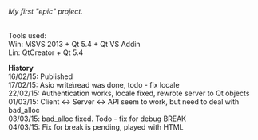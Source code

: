 <h6>My first "epic" project.<br></h6>

Tools used:<br>
Win: MSVS 2013 + Qt 5.4 + Qt VS Addin<br>
Lin: QtCreator + Qt 5.4<br>

<b>History</b><br>
16/02/15: Published<br>
17/02/15: Asio write\read was done, todo - fix locale<br>
22/02/15: Authentication works, locale fixed, rewrote server to Qt objects<br>
01/03/15: Client <-> Server <-> API seem to work, but need to deal with bad_alloc<br>
03/03/15: bad_alloc fixed. Todo - fix for debug BREAK<br>
04/03/15: Fix for break is pending, played with HTML<br>